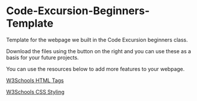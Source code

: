 # Code-Excursion-Beginners-Template

Template for the webpage we built in the Code Excursion beginners class.

Download the files using the button on the right and you can use these as a basis for your future projects.

You can use the resources below to add more features to your webpage.

[W3Schools HTML Tags](https://www.w3schools.com/tags/)

[W3Schools CSS Styling](https://www.w3schools.com/css/)


